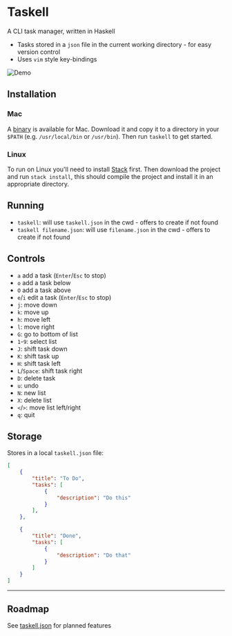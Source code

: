 # Taskell

A CLI task manager, written in Haskell

- Tasks stored in a `json` file in the current working directory - for easy version control
- Uses `vim` style key-bindings

![Demo](https://github.com/smallhadroncollider/taskell/blob/img/demo.gif?raw=true)

## Installation

### Mac

A [binary](https://github.com/smallhadroncollider/taskell/releases/download/0.6.1/taskell-mac-64.zip) is available for Mac. Download it and copy it to a directory in your `$PATH` (e.g. `/usr/local/bin` or `/usr/bin`). Then run `taskell` to get started.

### Linux

To run on Linux you'll need to install [Stack](https://docs.haskellstack.org/en/stable/README/) first. Then download the project and run `stack install`, this should compile the project and install it in an appropriate directory.

## Running

- `taskell`: will use `taskell.json` in the cwd - offers to create if not found
- `taskell filename.json`: will use `filename.json` in the cwd - offers to create if not found

## Controls

- `a` add a task (`Enter`/`Esc` to stop)
- `o` add a task below
- `O` add a task above
- `e`/`i` edit a task (`Enter`/`Esc` to stop)
- `j`: move down
- `k`: move up
- `h`: move left 
- `l`: move right
- `G`: go to bottom of list
- `1`-`9`: select list
- `J`: shift task down
- `K`: shift task up
- `H`: shift task left 
- `L`/`Space`: shift task right
- `D`: delete task
- `u`: undo
- `N`: new list
- `X`: delete list
- `<`/`>`: move list left/right
- `q`: quit

## Storage

Stores in a local `taskell.json` file:

```json
[
    {
        "title": "To Do",
        "tasks": [
            {
                "description": "Do this"
            }
        ],
    },

    {
        "title": "Done",
        "tasks": [
            {
                "description": "Do that"
            }
        ]
    }
]
```

---

## Roadmap

See [taskell.json](https://github.com/smallhadroncollider/taskell/blob/develop/taskell.json) for planned features
